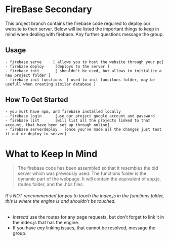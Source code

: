 # FireBase Secondary
This project branch contains the firebase code required to deploy our website to their server. 
Below will be listed the important things to keep in mind when dealing with firebase. Any further questions
message the group. 

## Usage
```
- firebase serve     [ allows you to host the website through your pc] 
- firebase deploy     [deploys to the server ]
- firebase init       [ shouldn't be used, but allows to initialise a new project folder ]
- firebase init functions  [ used to init funcitons folder, may be usefull when creating similar database ]

```

## How To Get Started
```
- you must have npm, and firebase installed locally
- firebase login      [use our project google account and password
- firebase list       [will list all the projects linked to that account, that have been set up through online]
- firebase serve/deploy   [once you've made all the changes just test it out or deploy to server]
```

# What to Keep In Mind
> The firebase code has been assembled so that it resembles the old server which was previously used.
The functions folder is the dynamic part of the webpage. It will contain the equivalent of app.js, routes folder,
and the .hbs files. 
###### It's _NOT_ reccommended for you to touch the index.js in the functions folder, this is where the engine is and shouldn't be touched. 
 * _Instead_ use the routes for any page requests, but don't forget to link it in the index.js that has the engine. 
 * If you have _any_ linking issues, that cannot be resolved, message the group.
